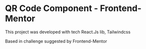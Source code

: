 # QR Code Component - Frontend-Mentor

This project was developed with tech React.Js lib, Tailwindcss

Based in challenge suggested by Frontend-Mentor
